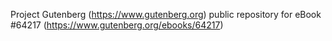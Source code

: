 Project Gutenberg (https://www.gutenberg.org) public repository for
eBook #64217 (https://www.gutenberg.org/ebooks/64217)
